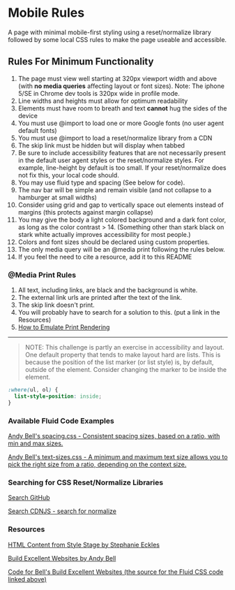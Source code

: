 # Mobile Rules

A page with minimal mobile-first styling using a reset/normalize library followed by some local CSS rules to make the page useable and accessible.

## Rules For Minimum Functionality

1. The page must view well starting at 320px viewport width and above (with **no media queries** affecting layout or font sizes). Note: The iphone 5/SE in Chrome dev tools is 320px wide in profile mode.
2. Line widths and heights must allow for optimum readability
3. Elements must have room to breath and text **cannot** hug the sides of the device
4. You must use @import to load one or more Google fonts (no user agent default fonts)
5. You must use @import to load a reset/normalize library from a CDN
6. The skip link must be hidden but will display when tabbed
7. Be sure to include accessibility features that are not necessarily present in the default user agent styles or the reset/normalize styles. For example, line-height by default is too small. If your reset/normalize does not fix this, your local code should.
8. You may use fluid type and spacing (See below for code).
9. The nav bar will be simple and remain visible (and not collapse to a hamburger at small widths)
10. Consider using grid and gap to vertically space out elements instead of margins (this protects against margin collapse)
11. You may give the body a light colored background and a dark font color, as long as the color contrast > 14. (Something other than stark black on stark white actually improves accessibility for most people.)
12. Colors and font sizes should be declared using custom properties.
13.  The only media query will be an @media print following the rules below.
14. If you feel the need to cite a resource, add it to this README

### @Media Print Rules

1. All text, including links, are black and the background is white.
2. The external link urls are printed after the text of the link.
3. The skip link doesn't print.
4. You will probably have to search for a solution to this. (put a link in the Resources)
5. [How to Emulate Print Rendering](https://css-tricks.com/can-you-view-print-stylesheets-applied-directly-in-the-browser/)

---

> NOTE: This challenge is partly an exercise in accessibility and layout. One default property that tends to make layout hard are lists. This is because the position of the list marker (or list style) is, by default, outside of the element. Consider changing the marker to be inside the element.

```css
:where(ul, ol) {
  list-style-position: inside;
}
```

### Available Fluid Code Examples

[Andy Bell's spacing.css - Consistent spacing sizes, based on a ratio, with min and max sizes.](https://gist.github.com/cynthiateeters/88825c17225ce01ef7461e3cd22997ca)

[Andy Bell's text-sizes.css - A minimum and maximum text size allows you to pick the right size from a ratio, depending on the context size.](https://gist.github.com/cynthiateeters/5af47329cbe01e4497b3a0647a5aece4)

### Searching for CSS Reset/Normalize Libraries

[Search GitHub](https://github.com/search?o=desc&q=css+normalize&s=stars&type=Repositories)

[Search CDNJS - search for normalize ](https://cdnjs.com/libraries)



### Resources

[HTML Content from Style Stage by Stephanie Eckles](https://stylestage.dev)

[Build Excellent Websites by Andy Bell](https://buildexcellentwebsit.es/)

[Code for Bell's Build Excellent Websites (the source for the Fluid CSS code linked above) ](https://glitch.com/edit/#!/build-excellent-websites)

